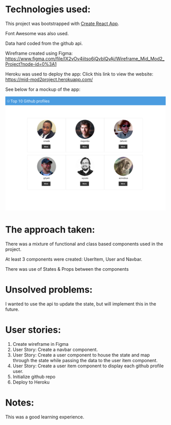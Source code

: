 # Technologies used:

This project was bootstrapped with [Create React App](https://github.com/facebook/create-react-app).

Font Awesome was also used.

Data hard coded from the github api.

Wireframe created using Figma: https://www.figma.com/file/IX2vOv4iitso6jQvbIQyAj/Wireframe_Mid_Mod2_Project?node-id=0%3A1

Heroku was used to deploy the app: Click this link to view the website: https://mid-mod2project.herokuapp.com/

See below for a mockup of the app:

![GitHub Profiles](Mid-Mod2_project_wireframe.svg)

# The approach taken:

There was a mixture of functional and class based components used in the project.

At least 3 components were created: UserItem, User and Navbar.

There was use of States & Props between the components

# Unsolved problems:

I wanted to use the api to update the state, but will implement this in the future.

# User stories:

1. Create wireframe in Figma
2. User Story: Create a navbar component.
3. User Story: Create a user component to house the state and map through the state while passing the data to the user item component.
4. User Story: Create a user item component to display each github profile user.
5. Initialize github repo
6. Deploy to Heroku

# Notes:

This was a good learning experience.
